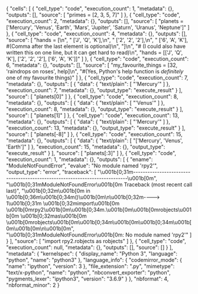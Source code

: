 {
 "cells": [
  {
   "cell_type": "code",
   "execution_count": 1,
   "metadata": {},
   "outputs": [],
   "source": [
    "primes = [2, 3, 5, 7]"
   ]
  },
  {
   "cell_type": "code",
   "execution_count": 2,
   "metadata": {},
   "outputs": [],
   "source": [
    "planets = ['Mercury', 'Venus', 'Earth', 'Mars', 'Jupiter', 'Saturn', 'Uranus', 'Neptune']"
   ]
  },
  {
   "cell_type": "code",
   "execution_count": 4,
   "metadata": {},
   "outputs": [],
   "source": [
    "hands = [\n",
    "    ['J', 'Q', 'K'],\n",
    "    ['2', '2', '2'],\n",
    "    ['6', 'A', 'K'], #(Comma after the last element is optional)\n",
    "]\n",
    "# (I could also have written this on one line, but it can get hard to read)\n",
    "hands = [['J', 'Q', 'K'], ['2', '2', '2'], ['6', 'A', 'K']]"
   ]
  },
  {
   "cell_type": "code",
   "execution_count": 6,
   "metadata": {},
   "outputs": [],
   "source": [
    "my_favourite_things = [32, 'raindrops on roses', help]\n",
    "#(Yes, Python's help function is *definitely* one of my favourite things)"
   ]
  },
  {
   "cell_type": "code",
   "execution_count": 7,
   "metadata": {},
   "outputs": [
    {
     "data": {
      "text/plain": [
       "'Mercury'"
      ]
     },
     "execution_count": 7,
     "metadata": {},
     "output_type": "execute_result"
    }
   ],
   "source": [
    "planets[0]"
   ]
  },
  {
   "cell_type": "code",
   "execution_count": 8,
   "metadata": {},
   "outputs": [
    {
     "data": {
      "text/plain": [
       "'Venus'"
      ]
     },
     "execution_count": 8,
     "metadata": {},
     "output_type": "execute_result"
    }
   ],
   "source": [
    "planets[1]"
   ]
  },
  {
   "cell_type": "code",
   "execution_count": 13,
   "metadata": {},
   "outputs": [
    {
     "data": {
      "text/plain": [
       "'Mercury'"
      ]
     },
     "execution_count": 13,
     "metadata": {},
     "output_type": "execute_result"
    }
   ],
   "source": [
    "planets[-8]"
   ]
  },
  {
   "cell_type": "code",
   "execution_count": 15,
   "metadata": {},
   "outputs": [
    {
     "data": {
      "text/plain": [
       "['Mercury', 'Venus', 'Earth']"
      ]
     },
     "execution_count": 15,
     "metadata": {},
     "output_type": "execute_result"
    }
   ],
   "source": [
    "planets[:3]"
   ]
  },
  {
   "cell_type": "code",
   "execution_count": 1,
   "metadata": {},
   "outputs": [
    {
     "ename": "ModuleNotFoundError",
     "evalue": "No module named 'rpy2'",
     "output_type": "error",
     "traceback": [
      "\u001b[0;31m---------------------------------------------------------------------------\u001b[0m",
      "\u001b[0;31mModuleNotFoundError\u001b[0m                       Traceback (most recent call last)",
      "\u001b[0;32m<ipython-input-1-c279966ca66e>\u001b[0m in \u001b[0;36m<module>\u001b[0;34m()\u001b[0m\n\u001b[0;32m----> 1\u001b[0;31m \u001b[0;32mimport\u001b[0m \u001b[0mrpy2\u001b[0m\u001b[0;34m.\u001b[0m\u001b[0mrobjects\u001b[0m \u001b[0;32mas\u001b[0m \u001b[0mrobjects\u001b[0m\u001b[0;34m\u001b[0m\u001b[0;34m\u001b[0m\u001b[0m\n\u001b[0m",
      "\u001b[0;31mModuleNotFoundError\u001b[0m: No module named 'rpy2'"
     ]
    }
   ],
   "source": [
    "import rpy2.robjects as robjects"
   ]
  },
  {
   "cell_type": "code",
   "execution_count": null,
   "metadata": {},
   "outputs": [],
   "source": []
  }
 ],
 "metadata": {
  "kernelspec": {
   "display_name": "Python 3",
   "language": "python",
   "name": "python3"
  },
  "language_info": {
   "codemirror_mode": {
    "name": "ipython",
    "version": 3
   },
   "file_extension": ".py",
   "mimetype": "text/x-python",
   "name": "python",
   "nbconvert_exporter": "python",
   "pygments_lexer": "ipython3",
   "version": "3.6.9"
  }
 },
 "nbformat": 4,
 "nbformat_minor": 2
}
